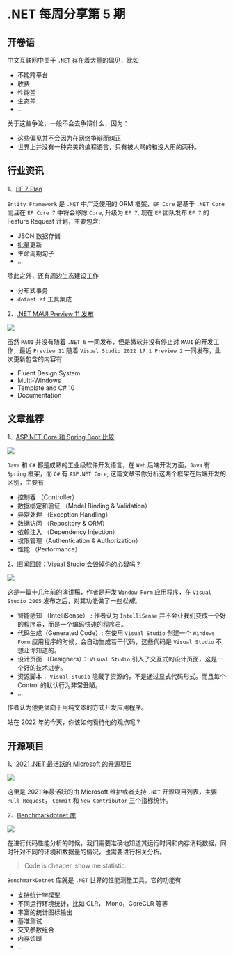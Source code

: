 # .NET 每周分享第 5 期

## 开卷语

中文互联网中关于 `.NET` 存在着大量的偏见，比如

- 不能跨平台
- 收费
- 性能差
- 生态差
- ...

关于这些争论，一般不会去争辩什么，因为：

- 这些偏见并不会因为在网络争辩而纠正
- 世界上并没有一种完美的编程语言，只有被人骂的和没人用的两种。

## 行业资讯

1、[EF 7 Plan](https://devblogs.microsoft.com/dotnet/announcing-the-plan-for-ef7/)

`Entity Framework` 是 `.NET` 中广泛使用的 ORM 框架，`EF Core` 是基于 `.NET Core` 而且在 `EF Core 7` 中将会移除 `Core`, 升级为 `EF 7`, 现在 `EF` 团队发布 `EF 7` 的 Feature Request 计划，主要包含:

- JSON 数据存储
- 批量更新
- 生命周期勾子
- ...

除此之外，还有周边生态建设工作

- 分布式事务
- `dotnet ef` 工具集成

2、[.NET MAUI Preview 11 发布](https://devblogs.microsoft.com/dotnet/announcing-dotnet-maui-preview-11/)

![](https://docs.microsoft.com/en-us/dotnet/maui/media/what-is-maui/maui.png)

虽然 `MAUI` 并没有随着 `.NET 6` 一同发布，但是微软并没有停止对 `MAUI` 的开发工作，最近 `Preview 11` 随着 `Visual Studio 2022 17.1 Preview 2` 一同发布，此次更新包含的内容有

- Fluent Design System
- Multi-Windows
- Template and C# 10
- Documentation

## 文章推荐

1、[ASP.NET Core 和 Spring Boot 比较](https://medium.com/@putuprema/spring-boot-vs-asp-net-core-a-showdown-1d38b89c6c2d)

![](https://miro.medium.com/max/1400/1*3HDwsy-GXeiJTQVAoHj49w.png)

`Java` 和 `C#` 都是成熟的工业级软件开发语言，在 `Web` 后端开发方面，`Java` 有 `Spring` 框架，而 `C#` 有 `ASP.NET Core`, 这篇文章带你分析这两个框架在后端开发的区别，主要有

- 控制器 （Controller）
- 数据绑定和验证 （Model Binding & Validation）
- 异常处理 （Exception Handling）
- 数据访问 （Repository & ORM）
- 依赖注入 （Dependency Injection）
- 权限管理（Authentication & Authorization）
- 性能 （Performance）

2、[旧闻回顾：Visual Studio 会毁掉你的心智吗？](http://charlespetzold.com/etc/DoesVisualStudioRotTheMind.html)

![](https://agetintopc.com/wp-content/uploads/2021/01/Visual-Studio-Software-Download-Setup-Free.png)

这是一篇十几年前的演讲稿，作者是开发 `Window Form` 应用程序，在 `Visual Studio 2005` 发布之后，对其功能做了一些*吐槽*。

- 智能感知 （IntelliSense） : 作者认为 `IntelliSense` 并不会让我们变成一个好的程序员，而是一个编码快速的程序员。
- 代码生成（Generated Code）: 在使用 `Visual Studio` 创建一个 `Windows Form` 应用程序的时候，会自动生成若干代码，这些代码是 `Visual Studio` 不想让你知道的。
- 设计页面 （Designers）： `Visual Studio` 引入了交互式的设计页面，这是一个好的技术进步。
- 资源脚本： `Visual Studio` 隐藏了资源的，不是通过显式代码形式。而且每个 Control 的默认行为非常丑陋。
- ...

作者认为他更倾向于用纯文本的方式开发应用程序。

站在 2022 年的今天，你该如何看待他的观点呢？

## 开源项目

1、[2021 .NET 最活跃的 Microsoft 的开源项目](https://pbs.twimg.com/media/FICYOcDWUAIFkXw?format=png&name=900x900)

![](https://pbs.twimg.com/media/FICYOcDWUAIFkXw?format=png&name=900x900)

这里是 2021 年最活跃的由 Microsoft 维护或者支持 `.NET` 开源项目列表，主要 `Pull Request`， `Commit` 和 `New Contributor` 三个指标统计。

2、[Benchmarkdotnet 库](https://benchmarkdotnet.org/articles/overview.html)

![](https://repository-images.githubusercontent.com/12191244/e327c900-f194-11e9-8d50-db9acd1690af)

在进行代码性能分析的时候，我们需要准确地知道其运行时间和内存消耗数据。同时针对不同的环境和数据量的情况，也需要进行相关分析。

> Code is cheaper, show me statistic.

`BenchmarkDotnet` 库就是 `.NET` 世界的性能测量工具。它的功能有

- 支持统计学模型
- 不同运行环境统计，比如 CLR， Mono，CoreCLR 等等
- 丰富的统计图标输出
- 基准测试
- 交叉参数组合
- 内存诊断
- ...
